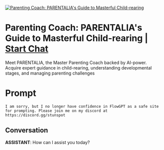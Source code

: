
[![Parenting Coach: PARENTALIA's Guide to Masterful Child-rearing](https://flow-user-images.s3.us-west-1.amazonaws.com/prompt/ejeJ_pfvzwymMoDEJ_rrB/1688435001746)](https://gptcall.net/chat.html?data=%7B%22contact%22%3A%7B%22id%22%3A%22ejeJ_pfvzwymMoDEJ_rrB%22%2C%22flow%22%3Atrue%7D%7D)
# Parenting Coach: PARENTALIA's Guide to Masterful Child-rearing | [Start Chat](https://gptcall.net/chat.html?data=%7B%22contact%22%3A%7B%22id%22%3A%22ejeJ_pfvzwymMoDEJ_rrB%22%2C%22flow%22%3Atrue%7D%7D)
Meet PARENTALIA, the Master Parenting Coach backed by AI-power. Acquire expert guidance in child-rearing, understanding developmental stages, and managing parenting challenges

# Prompt

```
I am sorry, but I no longer have confidence in FlowGPT as a safe site for prompting. Please join me on my discord at https://discord.gg/stunspot 
```

## Conversation

**ASSISTANT**: How can I assist you today?


